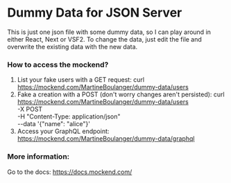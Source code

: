 # Dummy Data for JSON Server

This is just one json file with some dummy data, so I can play around in either React, Next or VSF2.
To change the data, just edit the file and overwrite the existing data with the new data.

### How to access the mockend?

  1. List your fake users with a GET request:
     curl https://mockend.com/MartineBoulanger/dummy-data/users
  2. Fake a creation with a POST
     (don't worry changes aren't persisted):
     curl https://mockend.com/MartineBoulanger/dummy-data/users \
     -X POST \
     -H "Content-Type: application/json" \
     --data '{"name": "alice"}'
  3. Access your GraphQL endpoint:
     https://mockend.com/MartineBoulanger/dummy-data/graphql

### More information:

Go to the docs: https://docs.mockend.com/
